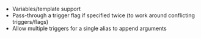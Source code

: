 - Variables/template support
- Pass-through a trigger flag if specified twice (to work around conflicting triggers/flags)
- Allow multiple triggers for a single alias to append arguments